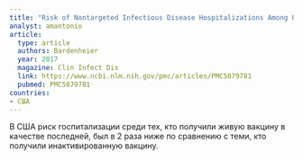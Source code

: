 ```yaml
---
title: "Risk of Nontargeted Infectious Disease Hospitalizations Among US Children Following Inactivated and Live Vaccines, 2005-2014"
analyst: amantonio
article:
  type: article
  authors: Bardenheier
  year: 2017
  magazine: Clin Infect Dis
  link: https://www.ncbi.nlm.nih.gov/pmc/articles/PMC5879781
  pubmed: PMC5879781
countries:
- США
---
```


В США риск госпитализации среди тех, кто получили живую вакцину в качестве последней, был в 2 раза ниже по сравнению с теми, кто получили инактивированную вакцину.
